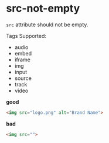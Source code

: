 # src-not-empty

`src` attribute should not be empty.

Tags Supported:
  - audio
  - embed
  - iframe
  - img
  - input
  - source
  - track
  - video

**good**

```html
<img src="logo.png" alt="Brand Name">
```

**bad**

```html
<img src="">
```

